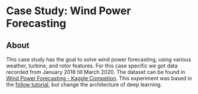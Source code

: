 # Case Study: Wind Power Forecasting

## About

This case study has the goal to solve wind power forecasting, using various weather, turbine, and rotor features. For this case specific we got data recorded from January
2018 till March 2020. The dataset can be found in 
[Wind Power Forecasting - Kaggle Competion](https://www.kaggle.com/datasets/theforcecoder/wind-power-forecasting). This experiment was based in the [follow tutorial](https://www.kaggle.com/code/jicksy/wind-power-forecasting-using-tensorflow), but change the architecture of deep learning.
